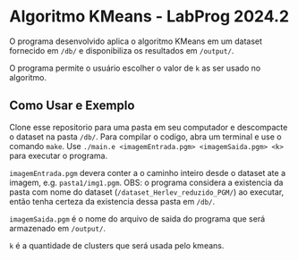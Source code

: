 
# Algoritmo KMeans - LabProg 2024.2

O programa desenvolvido aplica o algoritmo KMeans em um dataset fornecido em `/db/` e disponibiliza os resultados em `/output/`.

O programa permite o usuário escolher o valor de `k` as ser usado no algoritmo.




## Como Usar e Exemplo

Clone esse repositorio para uma pasta em seu computador e descompacte o dataset na pasta `/db/`. Para compilar o codigo, abra um terminal e use o comando `make`. Use `./main.e <imagemEntrada.pgm> <imagemSaida.pgm> <k>` para executar o programa. 

`imagemEntrada.pgm` devera conter a o caminho inteiro desde o dataset ate a imagem, e.g. `pasta1/img1.pgm`. OBS: o programa considera a existencia da pasta com nome do dataset (`/dataset_Herlev_reduzido_PGM/`) ao executar, então tenha certeza da existencia dessa pasta em `/db/`.

`imagemSaida.pgm` é o nome do arquivo de saida do programa que será armazenado em `/output/`.

`k` é a quantidade de clusters que será usada pelo kmeans.
